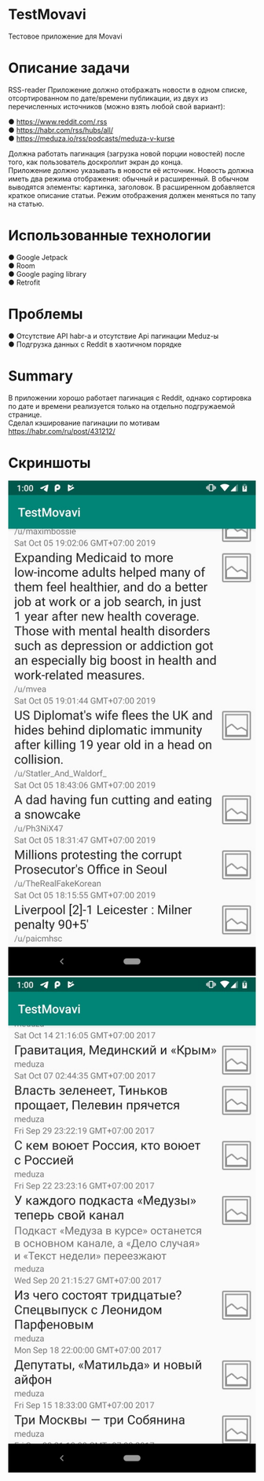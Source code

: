 # TestMovavi
Тестовое приложение для Movavi
# Описание задачи
RSS-reader
Приложение должно отображать новости в одном списке, отсортированном по
дате/времени публикации, из двух из перечисленных источников (можно взять любой
свой вариант):    
    
● https://www.reddit.com/.rss   
● https://habr.com/rss/hubs/all/    
● https://meduza.io/rss/podcasts/meduza-v-kurse   
    
Должна работать пагинация (загрузка новой порции новостей) после того, как
пользователь доскроллит экран до конца.   
Приложение должно указывать в новости её источник. Новость должна иметь два режима
отображения: обычный и расширенный. В обычном выводятся элементы: картинка,
заголовок. В расширенном добавляется краткое описание статьи. Режим отображения
должен меняться по тапу на статью.
# Использованные технологии
● Google Jetpack    
● Room    
● Google paging library   
● Retrofit    
# Проблемы
● Отсутствие API habr-а и отсутствие Api пагинации Meduz-ы     
● Подгрузка данных с Reddit в хаотичном порядке    
# Summary
В приложении хорошо работает пагинация с Reddit, однако сортировка по дате и времени реализуется только на отдельно подгружаемой странице.   
Сделал кэширование пагинации по мотивам https://habr.com/ru/post/431212/    
# Скриншоты
![скриншот](https://github.com/LukianBat/TestMovavi/blob/master/AueE3Rdk68s.jpg)        
![скриншот](https://github.com/LukianBat/TestMovavi/blob/master/Tf99M50LWtY.jpg)        

